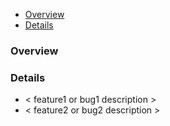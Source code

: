 <!-- START doctoc generated TOC please keep comment here to allow auto update -->
<!-- DON'T EDIT THIS SECTION, INSTEAD RE-RUN doctoc TO UPDATE -->

- [Overview](#overview)
- [Details](#details)

<!-- END doctoc generated TOC please keep comment here to allow auto update -->

### Overview

<!-- Please insert a high-level description of this pull request here. -->

<!-- Be sure to link other PRs or issues that relate to this PR here. -->

<!-- If this fully addresses an issue, please use the keyword `resolves` in front of that issue number. -->

### Details

- < feature1 or bug1 description >
- < feature2 or bug2 description >
